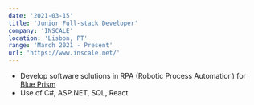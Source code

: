 ```yaml
---
date: '2021-03-15'
title: 'Junior Full-stack Developer'
company: 'INSCALE'
location: 'Lisbon, PT'
range: 'March 2021 - Present'
url: 'https://www.inscale.net/'
---
```


- Develop software solutions in RPA (Robotic Process Automation) for [Blue Prism](https://www.blueprism.com/)
- Use of C#, ASP.NET, SQL, React
